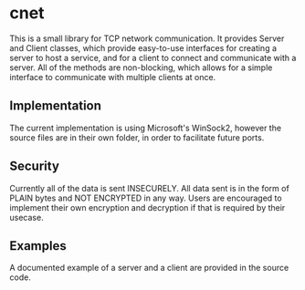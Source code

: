 # cnet
This is a small library for TCP network communication. It provides Server and Client
classes, which provide easy-to-use interfaces for creating a server to host a service,
and for a client to connect and communicate with a server. All of the methods are 
non-blocking, which allows for a simple interface to communicate with multiple clients 
at once.

## Implementation
The current implementation is using Microsoft's WinSock2, however the source files
are in their own folder, in order to facilitate future ports.

## Security
Currently all of the data is sent INSECURELY. All data sent is in the form of PLAIN
bytes and NOT ENCRYPTED in any way. Users are encouraged to implement their own
encryption and decryption if that is required by their usecase.

## Examples
A documented example of a server and a client are provided in the source code.
